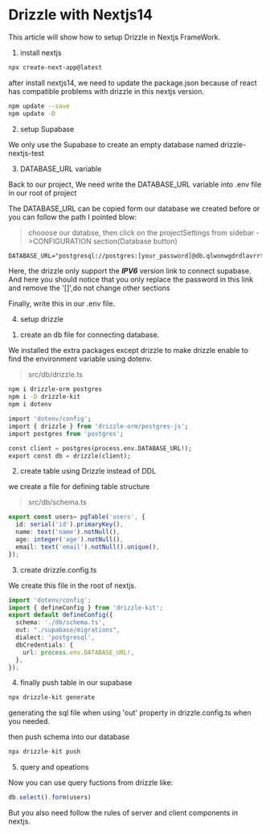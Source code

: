 # Drizzle with Nextjs14 

This article will show how to setup Drizzle in Nextjs FrameWork.

1) install nextjs

```bash
npx create-next-app@latest
```
after install nextjs14, we need to update the package.json because of react has compatible problems with drizzle in this nextjs version.

```bash
npm update --save
npm update -D
```

2) setup Supabase

We only use the Supabase to create an empty database named drizzle-nextjs-test

3) DATABASE_URL variable

Back to our project, We need write the DATABASE_URL variable into .env file in our root of project

The DATABASE_URL can be copied form our database we created before or you can follow the path I pointed blow:
> chooose our databse, then click on the projectSettings from sidebar ->CONFIGURATION section(Database button)


```txt
DATABASE_URL="postgresql://postgres:[your_password]@db.qlwonwgdrdlavrrtaioy.supabase.co:5432/postgres"
```
Here, the drizzle only support the ***IPV6*** version link to connect supabase. And here you should notice that you only replace the password in this link and remove the '[]',do not change other sections

Finally, write this in our .env file.

4) setup drizzle

1. create an db file for connecting database.

We installed the extra packages except drizzle to make drizzle enable to find the environment variable using dotenv.


> src/db/drizzle.ts
```bash
npm i drizzle-orm postgres
npm i -D drizzle-kit
npm i dotenv
```
```sql
import 'dotenv/config';
import { drizzle } from 'drizzle-orm/postgres-js';
import postgres from 'postgres';

const client = postgres(process.env.DATABASE_URL!);
export const db = drizzle(client);
```
2. create table using Drizzle instead of DDL

we create a file for defining table structure

> src/db/schema.ts
```ts
export const users= pgTable('users', {
  id: serial('id').primaryKey(),
  name: text('name').notNull(),
  age: integer('age').notNull(),
  email: text('email').notNull().unique(),
});

```
3. create drizzle.config.ts

We create this file in the root of nextjs.

```ts
import 'dotenv/config';
import { defineConfig } from 'drizzle-kit';
export default defineConfig({
  schema: './db/schema.ts',
  out: "./supabase/migrations",
  dialect: 'postgresql',
  dbCredentials: {
    url: process.env.DATABASE_URL!,
  },
});
```
4. finally push table in our supabase

```bash
npx drizzle-kit generate
```
generating the sql file when using 'out' property in drizzle.config.ts when you needed.


then push schema into our database
```sql
npx drizzle-kit push
```

5) query and opeations

Now you can use query fuctions from drizzle like:
```ts
db.select().form(users)
```
But you also need follow the rules of server and client components in nextjs.
